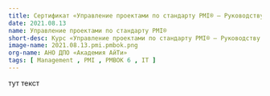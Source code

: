 ```yaml
---
title: Сертификат «Управление проектами по стандарту PMI® – Руководству PMBOK®»
date: 2021.08.13
name: Управление проектами по стандарту PMI®
short-desc: Курс «Управление проектами по стандарту PMI® – Руководству PMBOK®» предназначен для проверки навыков и стандартов управления проектами в организации в соответствии с рекомендациями и лучшими практиками Института управления проектами PMI®. В основу курса был положен ведущий международный стандарт управления проектами ANSI PMI® PMBOK® Guide v.6 и Agile Practice Guide
image-name: 2021.08.13.pmi.pmbok.png
org-name: АНО ДПО «Академия АйТи»
tags: [ Management , PMI , PMBOK 6 , IT ]
---
```

тут текст 
